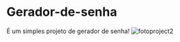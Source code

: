 # Gerador-de-senha
É um simples projeto de gerador de senha!
![fotoproject2](https://user-images.githubusercontent.com/94721925/147416605-864171e5-70e4-410c-a622-201aa2b5049c.png)
